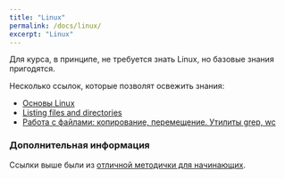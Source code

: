 ```yaml
---
title: "Linux"
permalink: /docs/linux/
excerpt: "Linux"
---
```


Для курса, в принципе, не требуется знать Linux, но базовые знания пригодятся.

Несколько ссылок, которые позволят освежить знания:

* [Основы Linux](http://www.ee.surrey.ac.uk/Teaching/Unix/unixintro.html)
* [Listing files and directories](http://www.ee.surrey.ac.uk/Teaching/Unix/unix1.html)
* [Работа с файлами: копирование, перемещение. Утилиты grep, wc](http://www.ee.surrey.ac.uk/Teaching/Unix/unix2.html)



### Дополнительная информация

Ссылки выше были из [отличной методички для начинающих](http://www.ee.surrey.ac.uk/Teaching/Unix/index.html).
